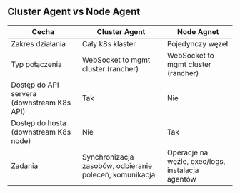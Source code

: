 ## Cluster Agent vs Node Agent

| Cecha | Cluster Agent | Node Agnet |
|---|---|---|
|Zakres działania| Cały k8s klaster| Pojedynczy węzeł |
|Typ połączenia| WebSocket to mgmt cluster (rancher)| WebSocket to mgmt cluster (rancher)|
| Dostęp do API servera (downstream K8s API)| Tak| Nie|
|Dostęp do hosta (downstream K8s node)|Nie|Tak|
|Zadania|Synchronizacja zasobów, odbieranie poleceń, komunikacja|Operacje na węźle, exec/logs, instalacja agentów|
